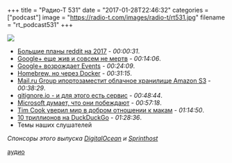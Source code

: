 +++
title = "Радио-Т 531"
date = "2017-01-28T22:46:32"
categories = ["podcast"]
image = "https://radio-t.com/images/radio-t/rt531.jpg"
filename = "rt_podcast531"
+++

![](https://radio-t.com/images/radio-t/rt531.jpg)

- [Большие планы reddit на 2017](https://www.reddit.com/r/announcements/comments/5q4qmg/out_with_2016_in_with_2017/) - *00:00:31*.
- [Google+ еще жив и совсем не мертв](http://mashable.com/2017/01/18/who-is-using-google-plus-anyway/) - *00:14:06*.
- [Google+ возрождает Events](https://www.engadget.com/2017/01/17/google-plus-events-comments-photo-zoom/) - *00:24:09*.
- [Homebrew, но через Docker](https://github.com/bfirsh/whalebrew) - *00:31:15*.
- [Mail.ru Group ипортозаместит облачное хранилище Amazon S3](https://roem.ru/26-01-2017/241504/mail-ru-group-amazon/) - *00:38:29*.
- [gitignore.io  - и для этого есть сервис](https://www.gitignore.io) - *00:48:44*.
- [Microsoft думает, что они побеждают](http://www.cultofmac.com/464316/microsoft-says-winning-latest-war-macs/) - *00:57:18*.
- [Tim Cook уверил мир в добром отношении к макам](https://techcrunch.com/2016/12/19/apples-tim-cook-assures-employees-that-it-is-committed-to-the-mac-and-that-great-desktops-are-coming/) - *01:14:50*.
- [10 триллионов на DuckDuckGo](https://spreadprivacy.com/10-billion-fc7808c91343?gi=64a4e9860df5) - *01:28:36*.
- Темы наших слушателей

_Спонсоры этого выпуска [DigitalOcean](https://www.digitalocean.com) и [Sprinthost](https://sprintbox.ru)_

[аудио](http://cdn.radio-t.com/rt_podcast531.mp3)
<audio src="http://cdn.radio-t.com/rt_podcast531.mp3" preload="none"></audio>
